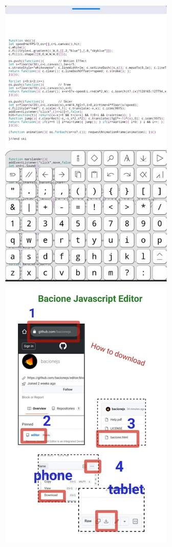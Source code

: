 
[![Youtube](thumbnail.jpg)](http://www.youtube.com/watch?v=pFoU26m1eUo)

![Download help](downloadhelp.jpg)
